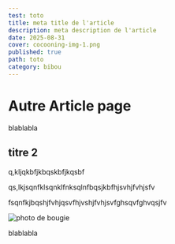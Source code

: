 ```yaml
---
test: toto
title: meta title de l'article
description: meta description de l'article
date: 2025-08-31
cover: cocooning-img-1.png
published: true
path: toto
category: bibou
---
```


# Autre Article page

blablabla

## titre 2

q,kljqkbfjkbqskbfjkqsbf

qs,lkjsqnfklsqnklfnksqlnfbqsjkbfhjsvhjfvhjsfv

fsqnfkjbqshjfvhjqsvfhjvshjfvhjsvfghsqvfghvqsjfv

![photo de bougie](/cocooning-img-1.png)

blablabla
